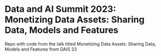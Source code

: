 # Data and AI Summit 2023: Monetizing Data Assets: Sharing Data, Models and Features
Repo with code from the talk titled Monetizing Data Assets: Sharing Data, Models and Features from DAIS 23
